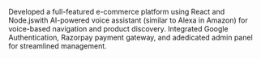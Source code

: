 Developed a full-featured e-commerce platform using React and Node.jswith AI-powered voice assistant (similar to Alexa in Amazon) for voice-based navigation and product discovery. 
Integrated Google Authentication, Razorpay payment gateway, and adedicated admin panel for streamlined management.

